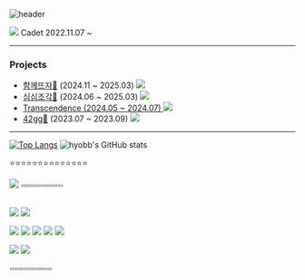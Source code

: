 ![header](https://capsule-render.vercel.app/api?type=waving&color=gradient&height=300&section=header&text=Хёпин's%20GitHub&fontSize=70)

  <img src="https://img.shields.io/badge/42seoul-000000?style=flat&logo=42&logoColor=ffffff"/> Cadet 2022.11.07 ~
 
 --------------
  ### Projects
  - [함께뜨자🧶](https://knittogether.online) (2024.11 ~ 2025.03) <a href="https://github.com/Knitogether"><img src="https://img.shields.io/badge/github-181717?style=flat&logo=GitHub&logoColor=ffffff"/>
  - [심심조각📝](https://dear-my-peace.site/) (2024.06 ~ 2025.03) <a href="https://github.com/DearMyPeace"><img src="https://img.shields.io/badge/github-181717?style=flat&logo=GitHub&logoColor=ffffff"/>
  - Transcendence (2024.05 ~ 2024.07) <a href="https://github.com/Retro-pong/Transcendence"><img src="https://img.shields.io/badge/github-181717?style=flat&logo=GitHub&logoColor=ffffff"/>
  - [42gg🏓](https://gg.42seoul.kr/) (2023.07 ~ 2023.09) <a href="https://github.com/42organization/42gg.client"><img src="https://img.shields.io/badge/github-181717?style=flat&logo=GitHub&logoColor=ffffff"/>
  --------------

[![Top Langs](https://github-readme-stats.vercel.app/api/top-langs/?username=hyobb109&layout=compact&theme=react)](https://github.com/anuraghazra/github-readme-stats)
![hyobb's GitHub stats](https://github-readme-stats.vercel.app/api?username=hyobb109&show_icons=true&theme=nightowl)
<p> ⭐️⭐️⭐️⭐️⭐️⭐️⭐️⭐️⭐️⭐️⭐️⭐️⭐️⭐️ </p>
<img src="http://mazassumnida.wtf/api/v2/generate_badge?boj=chodl201">
▫️▫️▫️▫️▫️▫️▫️▫️▫️▫️▫️▫️▫️▫️▫
<p>
  <br>
  <img src="https://img.shields.io/badge/C-A8B9CC.svg?&style=for-the-badge&logo=C&logoColor=FFFFFF">
  <img src="https://img.shields.io/badge/Python-3776AB.svg?&style=for-the-badge&logo=Python&logoColor=FFFFFF">
</p>
<p >
  <p>
    <img src="https://img.shields.io/badge/JavaScript-F7DF1E.svg?&style=for-the-badge&logo=JavaScript&logoColor=FFFFFF">
    <img src="https://img.shields.io/badge/HTML5-E34F26.svg?&style=for-the-badge&logo=HTML5&logoColor=FFFFFF">
    <img src="https://img.shields.io/badge/CSS-1572B6.svg?&style=for-the-badge&logo=CSS3&logoColor=FFFFFF">
     <img src="https://img.shields.io/badge/React-61DAFB?style=for-the-badge&logo=React&logoColor=ffffff"/>
  <img src="https://img.shields.io/badge/TypeScript-3178C6?style=for-the-badge&logo=TypeScript&logoColor=ffffff"/>
  </p>
  <p>
    <img src="https://img.shields.io/badge/Visual_Studio_Code-5C2D91.svg?&style=for-the-badge&logo=VisualStudioCode&logoColor=FFFFFF">
    <img src="https://img.shields.io/badge/Vim-019733.svg?&style=for-the-badge&logo=Vim&logoColor=FFFFFF"> 
  </p>
</p>
▫️▫️▫️▫️▫️▫️▫️▫️▫️▫️▫️▫️▫️▫️▫



<!--
**hyobb109/hyobb109** is a ✨ _special_ ✨ repository because its `README.md` (this file) appears on your GitHub profile.

Here are some ideas to get you started:

- 🔭 I’m currently working on ...
- 🌱 I’m currently learning ...
- 👯 I’m looking to collaborate on ...
- 🤔 I’m looking for help with ...
- 💬 Ask me about ...
- 📫 How to reach me: ...
- 😄 Pronouns: ...
- ⚡ Fun fact: ...
-->
